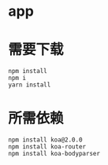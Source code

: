 # app

# 需要下载

```
npm install
npm i
yarn install
```

# 所需依赖

```
npm install koa@2.0.0
npm install koa-router
npm install koa-bodyparser
```
